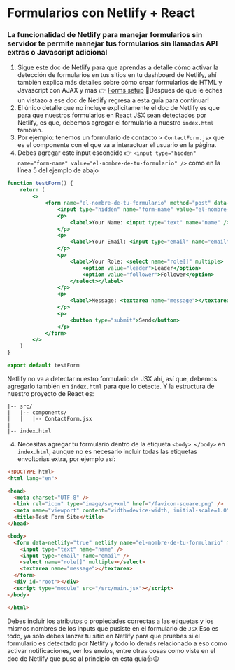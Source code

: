 # Formularios con Netlify + React
### La funcionalidad de Netlify para manejar formularios sin servidor te permite manejar tus formularios sin llamadas API extras o Javascript adicional
1. Sigue este doc de Netlify para que aprendas a detalle cómo activar la detección de formularios en tus sitios en tu dashboard de Netlify, ahí también explica más detalles sobre cómo crear formularios de HTML y Javascript con AJAX y más 👉 [Forms setup](https://docs.netlify.com/forms/setup/?_gl=1%2a1bsh0js%2a_gcl_au%2aOTc5MDY2NzU4LjE3MjkxMTM4Njg)
🤚Despues de que le eches un vistazo a ese doc de Netlify regresa a esta guía para continuar!
2. El único detalle que no incluye explicitamente el doc de Netlify es que para que nuestros formularios en React JSX sean detectados por Netlify, es que, debemos agregar el formulario a nuestro `index.html` también.
3. Por ejemplo: tenemos un formulario de contacto > `ContactForm.jsx` que es el componente con el que va a interactuar el usuario en la página.
4. Debes agregar este input escondido 👉 `<input type="hidden" name="form-name" value="el-nombre-de-tu-formulario" />` como en la línea 5 del ejemplo de abajo
```jsx title="TestForm.jsx" hl_lines="4-23" linenums="1"
function testForm() {
    return (
        <>
            <form name="el-nombre-de-tu-formulario" method="post" data-netlify="true">
                <input type="hidden" name="form-name" value="el-nombre-de-tu-formulario" />
                <p>
                    <label>Your Name: <input type="text" name="name" /></label>
                </p>
                <p>
                    <label>Your Email: <input type="email" name="email" /></label>
                </p>
                <p>
                    <label>Your Role: <select name="role[]" multiple>
                        <option value="leader">Leader</option>
                        <option value="follower">Follower</option>
                    </select></label>
                </p>
                <p>
                    <label>Message: <textarea name="message"></textarea></label>
                </p>
                <p>
                    <button type="submit">Send</button>
                </p>
            </form>
        </>
    )
}

export default testForm
```
Netlify no va a detectar nuestro formulario de JSX ahí, así que, debemos agregarlo también en `index.html` para que lo detecte. Y la estructura de nuestro proyecto de React es:
```
|-- src/ 
|   |-- components/
|   |   |-- ContactForm.jsx
|
|-- index.html
```
4. Necesitas agregar tu formulario dentro de la etiqueta `<body> </body>` en `index.html`, aunque no es necesario incluir todas las etiquetas envoltorias extra, por ejemplo así:

```html title="index.html" hl_lines="12-17"
<!DOCTYPE html>
<html lang="en">

<head>
  <meta charset="UTF-8" />
  <link rel="icon" type="image/svg+xml" href="/favicon-square.png" />
  <meta name="viewport" content="width=device-width, initial-scale=1.0" />
  <title>Test Form Site</title>
</head>

<body>
  <form data-netlify="true" netlify name="el-nombre-de-tu-formulario" method="post" hidden>
    <input type="text" name="name" />
    <input type="email" name="email" />
    <select name="role[]" multiple></select>
    <textarea name="message"></textarea>
  </form>
  <div id="root"></div>
  <script type="module" src="/src/main.jsx"></script>
</body>

</html>
```
Debes incluir los atributos o propiedades correctas a las etiquetas y los mismos nombres de los inputs que pusiste en el formulario de `JSX`
Eso es todo, ya solo debes lanzar tu sitio en Netlify para que pruebes si el formulario es detectado por Netlify y todo lo demás relacionado a eso como activar notificaciones, ver los envíos, entre otras cosas como viste en el doc de Netlify que puse al principio en esta guía👍😉